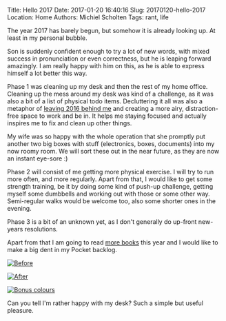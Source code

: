 Title: Hello 2017
Date: 2017-01-20 16:40:16
Slug: 20170120-hello-2017
Location: Home
Authors: Michiel Scholten
Tags: rant, life

The year 2017 has barely begun, but somehow it is already looking up. At least in my personal bubble.

Son is suddenly confident enough to try a lot of new words, with mixed success in pronunciation or even correctness, but he is leaping forward amazingly. I am really happy with him on this, as he is able to express himself a lot better this way.

Phase 1 was cleaning up my desk and then the rest of my home office. Cleaning up the mess around my desk was kind of a challenge, as it was also a bit of a list of physical todo items. Decluttering it all was also a metaphor of [leaving 2016 behind me]({filename}20170119-goodbye-2016.md) and creating a more airy, distraction-free space to work and be in. It helps me staying focused and actually inspires me to fix and clean up other things.

My wife was so happy with the whole operation that she promptly put another two big boxes with stuff (electronics, boxes, documents) into my now roomy room. We will sort these out in the near future, as they are now an instant eye-sore :)

Phase 2 will consist of me getting more physical exercise. I will try to run more often, and more regularly. Apart from that, I would like to get some strength training, be it by doing some kind of push-up challenge, getting myself some dumbbells and working out with those or some other way. Semi-regular walks would be welcome too, also some shorter ones in the evening.

Phase 3 is a bit of an unknown yet, as I don't generally do up-front new-years resolutions.

Apart from that I am going to read [more books](https://www.goodreads.com/review/list/17198769-michiel-scholten) this year and I would like to make a big dent in my Pocket backlog.

[![Before](https://shuttereye.org/images/f6/f6d9c8cac985a4e9_2000-2000.jpg)](https://shuttereye.org/home/tech/desk/IMG_20170104_142747-01.jpeg/view/)

[![After](https://shuttereye.org/images/29/29293193d3918e66_2000-2000.jpg)](https://shuttereye.org/home/tech/desk/IMG_20170115_111543.jpg/view/)

[![Bonus colours](https://shuttereye.org/images/32/32320eccd1910d60_2000-2000.jpg)](https://shuttereye.org/home/tech/desk/IMG_20170114_203623.jpg/view/)

Can you tell I'm rather happy with my desk? Such a simple but useful pleasure.
